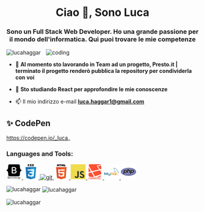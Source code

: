 <h1 align="center">Ciao 👋, Sono Luca</h1>
<h3 align="center">Sono un Full Stack Web Developer. Ho una grande passione per il mondo dell'informatica. Qui puoi trovare le mie competenze</h3>

<img align="right" alt="coding" width="400" src="https://media3.giphy.com/media/qgQUggAC3Pfv687qPC/giphy.gif">

<p align="left"> <img src="https://komarev.com/ghpvc/?username=lucahaggar&label=Profile%20views&color=0e75b6&style=flat" alt="lucahaggar" /> </p>

- 🔭 **Al momento sto lavorando in Team ad un progetto, Presto.it | terminato il progetto renderò pubblica la repository per condividerla con voi**

- 🌱 **Sto studiando React per approfondire le mie conoscenze**

- 📫 Il mio indirizzo e-mail **luca.haggar1@gmail.com**

## ✨ CodePen 
https://codepen.io/_luca_


<h3 align="left">Languages and Tools:</h3>
<p align="left"> <a href="https://getbootstrap.com" target="_blank" rel="noreferrer"> <img src="https://raw.githubusercontent.com/devicons/devicon/master/icons/bootstrap/bootstrap-plain-wordmark.svg" alt="bootstrap" width="40" height="40"/> </a> <a href="https://www.w3schools.com/css/" target="_blank" rel="noreferrer"> <img src="https://raw.githubusercontent.com/devicons/devicon/master/icons/css3/css3-original-wordmark.svg" alt="css3" width="40" height="40"/> </a> <a href="https://git-scm.com/" target="_blank" rel="noreferrer"> <img src="https://www.vectorlogo.zone/logos/git-scm/git-scm-icon.svg" alt="git" width="40" height="40"/> </a> <a href="https://www.w3.org/html/" target="_blank" rel="noreferrer"> <img src="https://raw.githubusercontent.com/devicons/devicon/master/icons/html5/html5-original-wordmark.svg" alt="html5" width="40" height="40"/> </a> <a href="https://developer.mozilla.org/en-US/docs/Web/JavaScript" target="_blank" rel="noreferrer"> <img src="https://raw.githubusercontent.com/devicons/devicon/master/icons/javascript/javascript-original.svg" alt="javascript" width="40" height="40"/> </a> <a href="https://laravel.com/" target="_blank" rel="noreferrer"> <img src="https://raw.githubusercontent.com/devicons/devicon/master/icons/laravel/laravel-plain-wordmark.svg" alt="laravel" width="40" height="40"/> </a> <a href="https://www.mysql.com/" target="_blank" rel="noreferrer"> <img src="https://raw.githubusercontent.com/devicons/devicon/master/icons/mysql/mysql-original-wordmark.svg" alt="mysql" width="40" height="40"/> </a> <a href="https://www.php.net" target="_blank" rel="noreferrer"> <img src="https://raw.githubusercontent.com/devicons/devicon/master/icons/php/php-original.svg" alt="php" width="40" height="40"/> </a> </p>

<p><img align="left" src="https://github-readme-stats.vercel.app/api/top-langs?username=lucahaggar&show_icons=true&locale=en&layout=compact" alt="lucahaggar" /></p>

<p>&nbsp;<img align="center" src="https://github-readme-stats.vercel.app/api?username=lucahaggar&show_icons=true&locale=en" alt="lucahaggar" /></p>

<p><img align="center" src="https://github-readme-streak-stats.herokuapp.com/?user=lucahaggar&" alt="lucahaggar" /></p>

